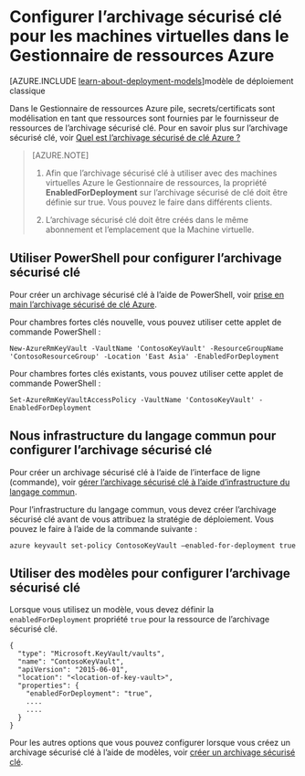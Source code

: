 <properties
    pageTitle="Configurer l’archivage sécurisé clé pour les machines virtuelles dans le Gestionnaire de ressources Azure | Microsoft Azure"
    description="Comment configurer l’archivage sécurisé clé pour une utilisation avec une machine virtuelle Azure le Gestionnaire de ressources."
    services="virtual-machines-windows"
    documentationCenter=""
    authors="singhkays"
    manager="timlt"
    editor=""
    tags="azure-resource-manager"/>

<tags
    ms.service="virtual-machines-windows"
    ms.workload="infrastructure-services"
    ms.tgt_pltfrm="vm-windows"
    ms.devlang="na"
    ms.topic="article"
    ms.date="05/31/2016"
    ms.author="singhkay"/>

# <a name="set-up-key-vault-for-virtual-machines-in-azure-resource-manager"></a>Configurer l’archivage sécurisé clé pour les machines virtuelles dans le Gestionnaire de ressources Azure

[AZURE.INCLUDE [learn-about-deployment-models](../../includes/learn-about-deployment-models-rm-include.md)]modèle de déploiement classique

Dans le Gestionnaire de ressources Azure pile, secrets/certificats sont modélisation en tant que ressources sont fournies par le fournisseur de ressources de l’archivage sécurisé clé. Pour en savoir plus sur l’archivage sécurisé clé, voir [Quel est l’archivage sécurisé de clé Azure ?](../key-vault/key-vault-whatis.md)

>[AZURE.NOTE] 
>
>1. Afin que l’archivage sécurisé clé à utiliser avec des machines virtuelles Azure le Gestionnaire de ressources, la propriété **EnabledForDeployment** sur l’archivage sécurisé de clé doit être définie sur true. Vous pouvez le faire dans différents clients.
>
>2. L’archivage sécurisé clé doit être créés dans le même abonnement et l’emplacement que la Machine virtuelle.

## <a name="use-powershell-to-set-up-key-vault"></a>Utiliser PowerShell pour configurer l’archivage sécurisé clé
Pour créer un archivage sécurisé clé à l’aide de PowerShell, voir [prise en main l’archivage sécurisé de clé Azure](../key-vault/key-vault-get-started.md#vault).

Pour chambres fortes clés nouvelle, vous pouvez utiliser cette applet de commande PowerShell :

    New-AzureRmKeyVault -VaultName 'ContosoKeyVault' -ResourceGroupName 'ContosoResourceGroup' -Location 'East Asia' -EnabledForDeployment

Pour chambres fortes clés existants, vous pouvez utiliser cette applet de commande PowerShell :

    Set-AzureRmKeyVaultAccessPolicy -VaultName 'ContosoKeyVault' -EnabledForDeployment

## <a name="us-cli-to-set-up-key-vault"></a>Nous infrastructure du langage commun pour configurer l’archivage sécurisé clé
Pour créer un archivage sécurisé clé à l’aide de l’interface de ligne (commande), voir [gérer l’archivage sécurisé clé à l’aide d’infrastructure du langage commun](../key-vault/key-vault-manage-with-cli.md#create-a-key-vault).

Pour l’infrastructure du langage commun, vous devez créer l’archivage sécurisé clé avant de vous attribuez la stratégie de déploiement. Vous pouvez le faire à l’aide de la commande suivante :

    azure keyvault set-policy ContosoKeyVault –enabled-for-deployment true

## <a name="use-templates-to-set-up-key-vault"></a>Utiliser des modèles pour configurer l’archivage sécurisé clé
Lorsque vous utilisez un modèle, vous devez définir la `enabledForDeployment` propriété `true` pour la ressource de l’archivage sécurisé clé.

    {
      "type": "Microsoft.KeyVault/vaults",
      "name": "ContosoKeyVault",
      "apiVersion": "2015-06-01",
      "location": "<location-of-key-vault>",
      "properties": {
        "enabledForDeployment": "true",
        ....
        ....
      }
    }

Pour les autres options que vous pouvez configurer lorsque vous créez un archivage sécurisé clé à l’aide de modèles, voir [créer un archivage sécurisé clé](https://azure.microsoft.com/documentation/templates/101-key-vault-create/).
